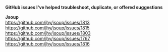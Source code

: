 **GitHub issues I've helped troubleshoot, duplicate, or offered suggestions**

**Jsoup**  
https://github.com/jhy/jsoup/issues/1813  
https://github.com/jhy/jsoup/issues/1815  
https://github.com/jhy/jsoup/issues/1803  
https://github.com/jhy/jsoup/issues/1767  
https://github.com/jhy/jsoup/issues/1816

